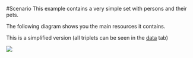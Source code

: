 #Scenario 
This example contains a very simple set with persons and their pets.

The following diagram shows you the main resources it contains.

This is a simplified version (all triplets can be seen in the [data](/data) tab)

<a href="assets/model.png" target="_blank"><img size="90%" src="assets/model.png"/></a>
